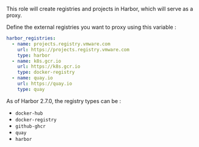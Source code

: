 This role will create registries and projects in Harbor, which will serve as a proxy.

Define the external registries you want to proxy using this variable :

```yaml
harbor_registries:
  - name: projects.registry.vmware.com
    url: https://projects.registry.vmware.com
    type: harbor
  - name: k8s.gcr.io
    url: https://k8s.gcr.io
    type: docker-registry
  - name: quay.io
    url: https://quay.io
    type: quay
```

As of Harbor 2.7.0, the registry types can be :
- `docker-hub`
- `docker-registry`
- `github-ghcr`
- `quay`
- `harbor`
